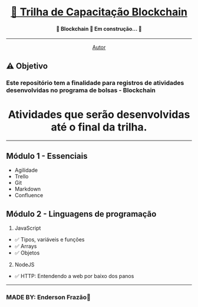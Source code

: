 <h1 align="center"> 
<a href= "https://github.com/EndersonF/trilha-de-capacitacao-blockchain">🔗 Trilha de Capacitação Blockchain</a>
</h1>

<h4 align="center"> 
	🚧  Blockchain 🚀 Em construção...  🚧
</h4>

---

<p align="center">
 <a href="https://github.com/EndersonF" target="_blank"> Autor</a>
</p>

## ⚠️ Objetivo
### **Este repositório tem a finalidade para registros de atividades desenvolvidas no programa de bolsas - Blockchain**
<h1 align="center"><strong>Atividades que serão desenvolvidas até o final da trilha.</strong>
</h1>

---

## Módulo 1 - Essenciais
- Agilidade
- Trello
- Git
- Markdown
- Confluence

## Módulo 2 - Linguagens de programação
1. JavaScript
- ✅ Tipos, variáveis e funções
- ✅ Arrays
- ✅ Objetos

2. NodeJS
- ✅ HTTP: Entendendo a web por baixo dos panos

---

### MADE BY: **Enderson Frazão🤟**
